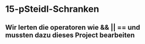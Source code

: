# 15-pSteidl-Schranken

## Wir lerten die operatoren wie && || == und mussten dazu dieses Project bearbeiten
